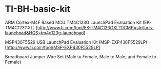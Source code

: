# TI-BH-basic-kit

ARM Cortex-M4F Based MCU TM4C123G LaunchPad Evaluation Kit (EK-TM4C123GXL)
[http://www.ti.com/tool/EK-TM4C123GXL?DCMP=stellaris-launchpad&HQS=tm4c123g-launchpad]

MSP430F5529 USB LaunchPad Evaluation Kit (MSP-EXP430F5529LP)
[http://www.ti.com/tool/MSP-EXP430F5529LP]

Breadboard Jumper Wire Set (Male to Female, Male to Male, and Female to Female)

